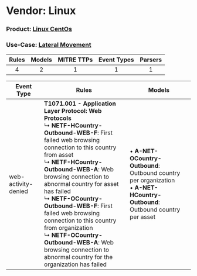 Vendor: Linux
=============
### Product: [Linux CentOs](../ds_linux_linux_centos.md)
### Use-Case: [Lateral Movement](../../../../UseCases/uc_lateral_movement.md)

| Rules | Models | MITRE TTPs | Event Types | Parsers |
|:-----:|:------:|:----------:|:-----------:|:-------:|
|   4   |   2    |     1      |      1      |    1    |

| Event Type          | Rules                                                                                                                                                                                                                                                                                                                                                                                                                                                                                                                        | Models                                                                                                                                |
| ------------------- | ---------------------------------------------------------------------------------------------------------------------------------------------------------------------------------------------------------------------------------------------------------------------------------------------------------------------------------------------------------------------------------------------------------------------------------------------------------------------------------------------------------------------------- | ------------------------------------------------------------------------------------------------------------------------------------- |
| web-activity-denied | <b>T1071.001 - Application Layer Protocol: Web Protocols</b><br> ↳ <b>NETF-HCountry-Outbound-WEB-F</b>: First failed web browsing connection to this country from asset<br> ↳ <b>NETF-HCountry-Outbound-WEB-A</b>: Web browsing connection to abnormal country for asset has failed<br> ↳ <b>NETF-OCountry-Outbound-WEB-F</b>: First failed web browsing connection to this country from organization<br> ↳ <b>NETF-OCountry-Outbound-WEB-A</b>: Web browsing connection to abnormal country for the organization has failed |  • <b>A-NET-OCountry-Outbound</b>: Outbound country per organization<br> • <b>A-NET-HCountry-Outbound</b>: Outbound country per asset |